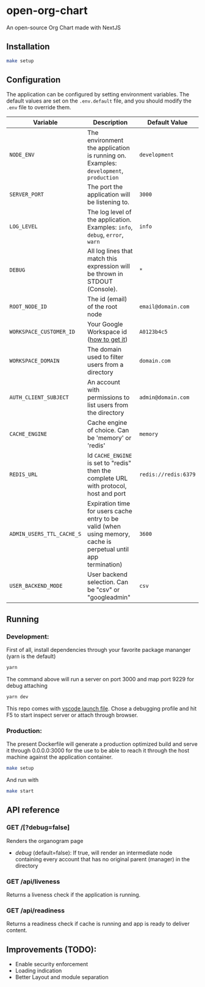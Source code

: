 # open-org-chart

An open-source Org Chart made with NextJS

## Installation

```sh
make setup
```

## Configuration

The application can be configured by setting environment variables. The default values are set on the `.env.default` file, and you should modify the `.env` file to override them.

| Variable                  | Description                                                                                                     | Default Value        |
| ------------------------- | --------------------------------------------------------------------------------------------------------------- | -------------------- |
| `NODE_ENV`                | The environment the application is running on. Examples: `development`, `production`                            | `development`        |
| `SERVER_PORT`             | The port the application will be listening to.                                                                  | `3000`               |
| `LOG_LEVEL`               | The log level of the application. Examples: `info`, `debug`, `error`, `warn`                                    | `info`               |
| `DEBUG`                   | All log lines that match this expression will be thrown in STDOUT (Console).                                    | `*`                  |
| `ROOT_NODE_ID`            | The id (email) of the root node                                                                                 | `email@domain.com`   |
| `WORKSPACE_CUSTOMER_ID`   | Your Google Workspace id ([how to get it](https://support.google.com/a/answer/10070793))                        | `A0123b4c5`          |
| `WORKSPACE_DOMAIN`        | The domain used to filter users from a directory                                                                | `domain.com`         |
| `AUTH_CLIENT_SUBJECT`     | An account with permissions to list users from the directory                                                    | `admin@domain.com`   |
| `CACHE_ENGINE`            | Cache engine of choice. Can be 'memory' or 'redis'                                                              | `memory`             |
| `REDIS_URL`               | Id `CACHE_ENGINE` is set to "redis" then the complete URL with protocol, host and port                          | `redis://redis:6379` |
| `ADMIN_USERS_TTL_CACHE_S` | Expiration time for users cache entry to be valid (when using memory, cache is perpetual until app termination) | `3600`               |
| `USER_BACKEND_MODE`       | User backend selection. Can be "csv" or "googleadmin"                                                           | `csv`                |

## Running

### Development:

First of all, install dependencies through your favorite package mananger (yarn is the default)

```sh
yarn
```

The command above will run a server on port 3000 and map port 9229 for debug attaching

```sh
yarn dev
```

This repo comes with [vscode launch file](.vscode/launch.json). Chose a debugging profile and hit F5 to start inspect server or attach through browser.

### Production:

The present Dockerfile will generate a production optimized build and serve it through 0.0.0.0:3000 for
the use to be able to reach it through the host machine against the application container.

```sh
make setup
```

And run with

```sh
make start
```

## API reference

### GET /[?debug=false]

Renders the organogram page

- _debug_ (default=false): If true, will render an intermediate node containing every account that has no original parent (manager) in the directory

### GET /api/liveness

Returns a liveness check if the application is running.

### GET /api/readiness

Returns a readiness check if cache is running and app is ready to deliver content.

## Improvements (TODO):

- Enable security enforcement
- Loading indication
- Better Layout and module separation
